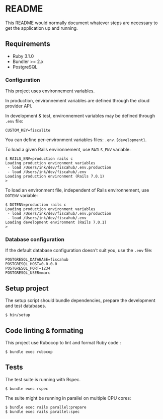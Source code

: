 # README

This README would normally document whatever steps are necessary to get the application up and running.

## Requirements

* Ruby 3.1.0
* Bundler >= 2.x
* PostgreSQL

### Configuration

This project uses environnement variables.

In production, environnement variables are defined through the cloud provider API.

In development & test, environnement variables may be defined through `.env` file:

```
CUSTOM_KEY=fiscalite
```

You can define per-environment variables files: `.env.{development}`.

To load a given Rails environnement, use `RAILS_ENV` variable:

```shell
$ RAILS_ENV=production rails c
Loading production environment variables
 - load /Users/ink/dev/fiscahub/.env.production
 - load /Users/ink/dev/fiscahub/.env
Loading production environment (Rails 7.0.1)
>
```

To load an environment file, independent of Rails environnement, use `DOTENV` variable:

```shell
$ DOTENV=production rails c
Loading production environment variables
 - load /Users/ink/dev/fiscahub/.env.production
 - load /Users/ink/dev/fiscahub/.env
Loading development environment (Rails 7.0.1)
>
```

### Database configuration

If the default database configuration doesn't suit you, use the `.env` file:

```
POSTGRESQL_DATABASE=fiscahub
POSTGRESQL_HOST=0.0.0.0
POSTGRESQL_PORT=1234
POSTGRESQL_USER=marc
```

## Setup project

The setup script should bundle dependencies, prepare the development and test databases.

```shell
$ bin/setup
```

## Code linting & formating

This project use Rubocop to lint and format Ruby code :

```shell
$ bundle exec rubocop
```

## Tests

The test suite is running with Rspec.

```shell
$ bundle exec rspec
```

The suite might be running in parallel on multiple CPU cores:

```shell
$ bundle exec rails parallel:prepare
$ bundle exec rails parallel:spec
```
